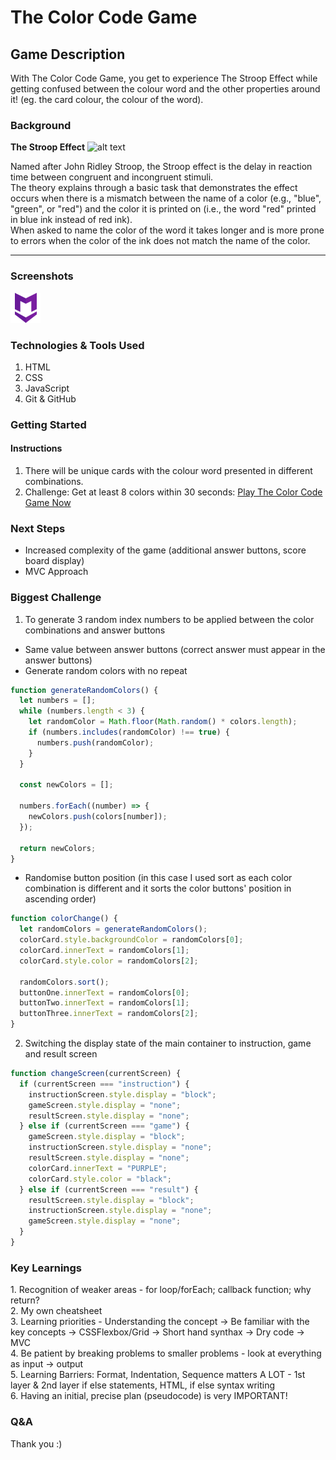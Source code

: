 # **The Color Code Game**

## **Game Description**

With The Color Code Game, you get to experience The Stroop Effect while getting confused between the colour word and the other properties around it! (eg. the card colour, the colour of the word).

### **Background**

**The Stroop Effect**
![alt text](https://upload.wikimedia.org/wikipedia/commons/thumb/b/b8/Stroop_comparison.png/435px-Stroop_comparison.png "The Stroop Effect") <br/>

<p>Named after John Ridley Stroop, the Stroop effect is the delay in reaction time between congruent and incongruent stimuli.<br/>
The theory explains through a basic task that demonstrates the effect occurs when there is a mismatch between the name of a color (e.g., "blue", "green", or "red") and the color it is printed on (i.e., the word "red" printed in blue ink instead of red ink). <br/>
When asked to name the color of the word it takes longer and is more prone to errors when the color of the ink does not match the name of the color.</p>

---

### **Screenshots**

![alt text](https://github.com/adam-p/markdown-here/raw/master/src/common/images/icon48.png "Logo Title Text 1")

### **Technologies & Tools Used**

1. HTML
2. CSS
3. JavaScript
4. Git & GitHub

### **Getting Started**

#### **Instructions**

1. There will be unique cards with the colour word presented in different combinations.
2. Challenge: Get at least 8 colors within 30 seconds: [Play The Color Code Game Now](https://didadeeee.github.io/color-code/)

### **Next Steps**

- Increased complexity of the game (additional answer buttons, score board display)
- MVC Approach

### **Biggest Challenge**

1. To generate 3 random index numbers to be applied between the color combinations and answer buttons

- Same value between answer buttons (correct answer must appear in the answer buttons)
- Generate random colors with no repeat

```javascript
function generateRandomColors() {
  let numbers = [];
  while (numbers.length < 3) {
    let randomColor = Math.floor(Math.random() * colors.length);
    if (numbers.includes(randomColor) !== true) {
      numbers.push(randomColor);
    }
  }

  const newColors = [];

  numbers.forEach((number) => {
    newColors.push(colors[number]);
  });

  return newColors;
}
```

- Randomise button position (in this case I used sort as each color combination is different and it sorts the color buttons' position in ascending order)

```javascript
function colorChange() {
  let randomColors = generateRandomColors();
  colorCard.style.backgroundColor = randomColors[0];
  colorCard.innerText = randomColors[1];
  colorCard.style.color = randomColors[2];

  randomColors.sort();
  buttonOne.innerText = randomColors[0];
  buttonTwo.innerText = randomColors[1];
  buttonThree.innerText = randomColors[2];
}
```

2. Switching the display state of the main container to instruction, game and result screen

```javascript
function changeScreen(currentScreen) {
  if (currentScreen === "instruction") {
    instructionScreen.style.display = "block";
    gameScreen.style.display = "none";
    resultScreen.style.display = "none";
  } else if (currentScreen === "game") {
    gameScreen.style.display = "block";
    instructionScreen.style.display = "none";
    resultScreen.style.display = "none";
    colorCard.innerText = "PURPLE";
    colorCard.style.color = "black";
  } else if (currentScreen === "result") {
    resultScreen.style.display = "block";
    instructionScreen.style.display = "none";
    gameScreen.style.display = "none";
  }
}
```

### **Key Learnings**

<p>1. Recognition of weaker areas - for loop/forEach; callback function; why return?<br/>
2. My own cheatsheet<br/>
3. Learning priorities - Understanding the concept -> Be familiar with the key concepts -> CSSFlexbox/Grid -> Short hand synthax -> Dry code -> MVC<br/>
4. Be patient by breaking problems to smaller problems - look at everything as input -> output<br/>
5. Learning Barriers: Format, Indentation, Sequence matters A LOT - 1st layer & 2nd layer if else statements, HTML, if else syntax writing<br/>
6. Having an initial, precise plan (pseudocode) is very IMPORTANT!<br/></p>

### **Q&A**

Thank you :)

